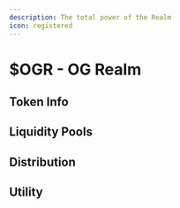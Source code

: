 ```yaml
---
description: The total power of the Realm
icon: registered
---
```


# $OGR - OG Realm

## Token Info

## Liquidity Pools

## Distribution

## Utility
